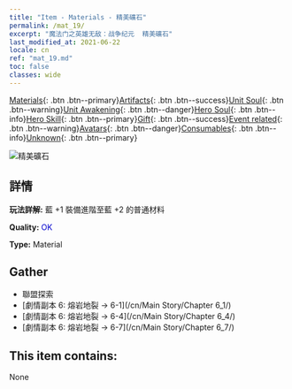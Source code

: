 ```yaml
---
title: "Item - Materials - 精美礦石"
permalink: /mat_19/
excerpt: "魔法门之英雄无敌：战争纪元  精美礦石"
last_modified_at: 2021-06-22
locale: cn
ref: "mat_19.md"
toc: false
classes: wide
---
```

 [Materials](/ItemsCN/){: .btn .btn--primary}[Artifacts](/ItemsCN/Artifacts/){: .btn .btn--success}[Unit Soul](/ItemsCN/UnitSoul/){: .btn .btn--warning}[Unit Awakening](/ItemsCN/UnitAwakening/){: .btn .btn--danger}[Hero Soul](/ItemsCN/HeroSoul/){: .btn .btn--info}[Hero Skill](/ItemsCN/HeroSkill/){: .btn .btn--primary}[Gift](/ItemsCN/Gift/){: .btn .btn--success}[Event related](/ItemsCN/Events/){: .btn .btn--warning}[Avatars](/ItemsCN/Avatars/){: .btn .btn--danger}[Consumables](/ItemsCN/Consumables/){: .btn .btn--info}[Unknown](/ItemsCN/Unknown/){: .btn .btn--primary}

 ![精美礦石](/images/t/i_cailiao_kuangshi1.png)

## 詳情
 **玩法詳解:** 藍 +1 裝備進階至藍 +2 的普通材料

 **Quality:** <span style="color: #0000CD">OK</span>

 **Type:** Material

## Gather

*    聯盟探索 
*    [劇情副本 6: 熔岩地裂 -> 6-1](/cn/Main Story/Chapter 6_1/) 
*    [劇情副本 6: 熔岩地裂 -> 6-4](/cn/Main Story/Chapter 6_4/) 
*    [劇情副本 6: 熔岩地裂 -> 6-7](/cn/Main Story/Chapter 6_7/) 

## This item contains:

  None

